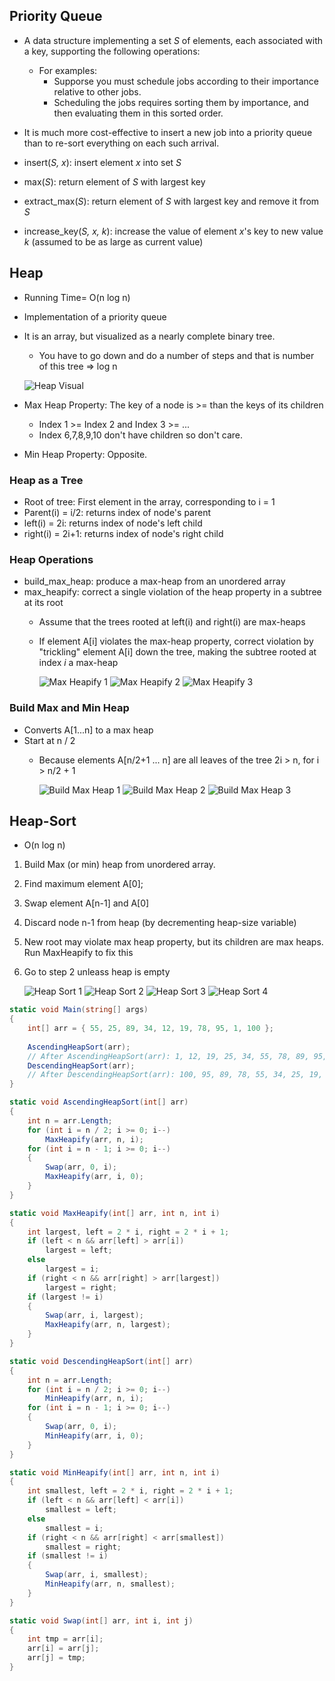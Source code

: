 ## Priority Queue
- A data structure implementing a set _S_ of elements, each associated with a key, supporting the following operations:
    - For examples:
        - Supporse you must schedule jobs according to their importance relative to other jobs.
        - Scheduling the jobs requires sorting them by importance, and then evaluating them in this sorted order.
- It is much more cost-effective to insert a new job into a priority queue than to re-sort everything on each such arrival. 

- insert(_S, x_): insert element _x_ into set _S_
- max(_S_): return element of _S_ with largest key
- extract_max(_S_): return element of _S_ with largest key and remove it from _S_
- increase_key(_S, x, k_): increase the value of element _x_'s key to new value _k_ (assumed to be as large as current value)

## Heap
- Running Time= O(n log n)
- Implementation of a priority queue
- It is an array, but visualized as a nearly complete binary tree.
    - You have to go down and do a number of steps and that is number of this tree => log n

    ![Heap Visual](./Images/Heaps_Visual.png)
- Max Heap Property: The key of a node is >= than the keys of its children
    - Index 1 >= Index 2 and Index 3 >= ... 
    - Index 6,7,8,9,10 don't have children so don't care.
- Min Heap Property: Opposite.

### Heap as a Tree
- Root of tree: First element in the array, corresponding to i = 1
- Parent(i) = i/2: returns index of node's parent
- left(i) = 2i: returns index of node's left child
- right(i) = 2i+1: returns index of node's right child

### Heap Operations
- build_max_heap: produce a max-heap from an unordered array
- max_heapify: correct a single violation of the heap property in a subtree at its root
    - Assume that the trees rooted at left(i) and right(i) are max-heaps
    - If element A[i] violates the max-heap property, correct violation by "trickling" element A[i] down the tree, making the subtree rooted at index _i_ a max-heap

        ![Max Heapify 1](./Images/max_heapify_1.png)
        ![Max Heapify 2](./Images/max_heapify_2.png)
        ![Max Heapify 3](./Images/max_heapify_3.png)

### Build Max and Min Heap
- Converts A[1...n] to a max heap
- Start at n / 2
    - Because elements A[n/2+1 ... n] are all leaves of the tree 2i > n, for i > n/2 + 1

        ![Build Max Heap 1](./Images/build_max_heap_1.png)
        ![Build Max Heap 2](./Images/build_max_heap_2.png)
        ![Build Max Heap 3](./Images/build_max_heap_3.png)

## Heap-Sort
- O(n log n)

1. Build Max (or min) heap from unordered array.
2. Find maximum element A[0];
3. Swap element A[n-1] and A[0]
4. Discard node n-1 from heap (by decrementing heap-size variable)
5. New root may violate max heap property, but its children are max heaps. Run MaxHeapify to fix this
6. Go to step 2 unleass heap is empty


    ![Heap Sort 1](./Images/heap_sort_1.png)
    ![Heap Sort 2](./Images/heap_sort_2.png)
    ![Heap Sort 3](./Images/heap_sort_3.png)
    ![Heap Sort 4](./Images/heap_sort_4.png)


```cs
static void Main(string[] args)
{
    int[] arr = { 55, 25, 89, 34, 12, 19, 78, 95, 1, 100 };
    
    AscendingHeapSort(arr);
    // After AscendingHeapSort(arr): 1, 12, 19, 25, 34, 55, 78, 89, 95, 100
    DescendingHeapSort(arr);
    // After DescendingHeapSort(arr): 100, 95, 89, 78, 55, 34, 25, 19, 12, 1
}

static void AscendingHeapSort(int[] arr)
{
    int n = arr.Length;
    for (int i = n / 2; i >= 0; i--)
        MaxHeapify(arr, n, i);
    for (int i = n - 1; i >= 0; i--)
    {
        Swap(arr, 0, i);
        MaxHeapify(arr, i, 0);
    }
}

static void MaxHeapify(int[] arr, int n, int i)
{
    int largest, left = 2 * i, right = 2 * i + 1;
    if (left < n && arr[left] > arr[i])
        largest = left;
    else
        largest = i;
    if (right < n && arr[right] > arr[largest])
        largest = right;
    if (largest != i)
    {
        Swap(arr, i, largest);
        MaxHeapify(arr, n, largest);
    }
}

static void DescendingHeapSort(int[] arr)
{
    int n = arr.Length;
    for (int i = n / 2; i >= 0; i--)
        MinHeapify(arr, n, i);
    for (int i = n - 1; i >= 0; i--)
    {
        Swap(arr, 0, i);
        MinHeapify(arr, i, 0);
    }
}

static void MinHeapify(int[] arr, int n, int i)
{
    int smallest, left = 2 * i, right = 2 * i + 1;
    if (left < n && arr[left] < arr[i])
        smallest = left;
    else
        smallest = i;
    if (right < n && arr[right] < arr[smallest])
        smallest = right;
    if (smallest != i)
    {
        Swap(arr, i, smallest);
        MinHeapify(arr, n, smallest);
    }
}

static void Swap(int[] arr, int i, int j)
{
    int tmp = arr[i];
    arr[i] = arr[j];
    arr[j] = tmp;
}
```
    



    
    
